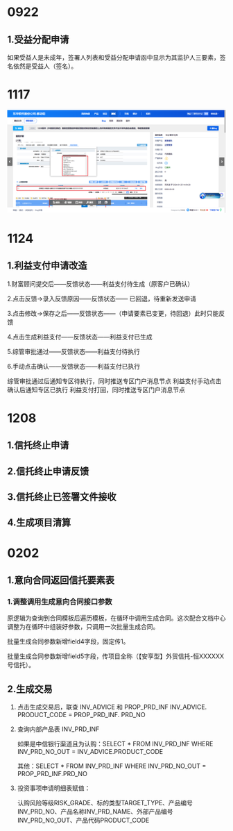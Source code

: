 # 0922

## 1.受益分配申请

如果受益人是未成年，签署人列表和受益分配申请函中显示为其监护人三要素，签名依然是受益人（签名）。



# 1117

![image-20240202123651508](../../assets/image-20240202123651508.png)

# 1124

## 1.利益支付申请改造

1.财富顾问提交后——反馈状态——利益支付待生成（原客户已确认）

2.点击反馈->录入反馈原因——反馈状态—— 已回退，待重新发送申请

3.点击修改->保存之后——反馈状态——（申请要素已变更，待回退）此时只能反馈

4.点击生成利益支付——反馈状态——利益支付已生成

5.综管审批通过——反馈状态——利益支付待执行

6.手动点击确认——反馈状态——利益支付已执行

综管审批通过后通知专区待执行，同时推送专区门户消息节点
利益支付手动点击确认后通知专区已执行
利益支付打回，同时推送专区门户消息节点

# 1208

## 1.信托终止申请

## 2.信托终止申请反馈

## 3.信托终止已签署文件接收

## 4.生成项目清算

# 0202

## 1.意向合同返回信托要素表

### 1.调整调用生成意向合同接口参数

原逻辑为查询到合同模板后遍历模板，在循环中调用生成合同。这次配合文档中心调整为在循环中组装好参数，只调用一次批量生成合同。

批量生成合同参数新增field4字段，固定传1。

批量生成合同参数新增field5字段，传项目全称（【安享型】外贸信托-恒XXXXXX号信托）。

## 2.生成交易

1. 点击生成交易后，联查 INV_ADVICE 和 PROP_PRD_INF
   INV_ADVICE. PRODUCT_CODE = PROP_PRD_INF. PRD_NO		

2. 查询内部产品表 INV_PRD_INF

   如果是中信银行渠道且为认购：SELECT * FROM INV_PRD_INF WHERE INV_PRD_NO_OUT = INV_ADVICE.PRODUCT_CODE

   其他：SELECT * FROM INV_PRD_INF WHERE INV_PRD_NO_OUT = PROP_PRD_INF.PRD_NO

3. 投资事项申请明细表赋值：

   认购风险等级RISK_GRADE、标的类型TARGET_TYPE、产品编号INV_PRD_NO、产品名称INV_PRD_NAME、外部产品编号INV_PRD_NO_OUT、产品代码PRODUCT_CODE
